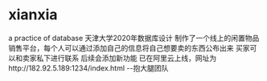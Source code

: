# xianxia
a practice of database
天津大学2020年数据库设计
制作了一个线上的闲置物品销售平台，每个人可以通过添加自己的信息将自己想要卖的东西公布出来
买家可以和卖家私下进行联系
后续会添加新功能
已在阿里云上线，网址为http://182.92.5.189:1234/index.html
                          --抱大腿团队
